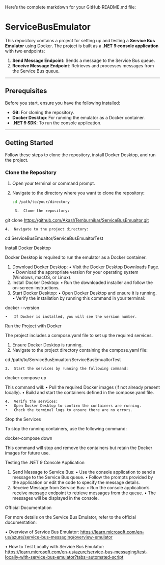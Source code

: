 Here’s the complete markdown for your GitHub README.md file:

# ServiceBusEmulator

This repository contains a project for setting up and testing a **Service Bus Emulator** using Docker. The project is built as a **.NET 9 console application** with two endpoints:

1. **Send Message Endpoint**: Sends a message to the Service Bus queue.
2. **Receive Message Endpoint**: Retrieves and processes messages from the Service Bus queue.

---

## Prerequisites

Before you start, ensure you have the following installed:

- **Git**: For cloning the repository.
- **Docker Desktop**: For running the emulator as a Docker container.
- **.NET 9 SDK**: To run the console application.

---

## Getting Started

Follow these steps to clone the repository, install Docker Desktop, and run the project.

### Clone the Repository

1. Open your terminal or command prompt.
2. Navigate to the directory where you want to clone the repository:

   ```bash
   cd /path/to/your/directory

	3.	Clone the repository:

git clone https://github.com/AkashTemburnikar/ServiceBusEmualtor.git


	4.	Navigate to the project directory:

cd ServiceBusEmualtor/ServiceBusEmualtorTest

Install Docker Desktop

Docker Desktop is required to run the emulator as a Docker container.
1.	Download Docker Desktop:
•	Visit the Docker Desktop Downloads Page.
•	Download the appropriate version for your operating system (Windows, macOS, or Linux).
2.	Install Docker Desktop:
•	Run the downloaded installer and follow the on-screen instructions.
3.	Start Docker Desktop:
•	Open Docker Desktop and ensure it is running.
•	Verify the installation by running this command in your terminal:

docker --version


	•	If Docker is installed, you will see the version number.

Run the Project with Docker

The project includes a compose.yaml file to set up the required services.
1.	Ensure Docker Desktop is running.
2.	Navigate to the project directory containing the compose.yaml file:

cd /path/to/ServiceBusEmualtor/ServiceBusEmualtorTest


	3.	Start the services by running the following command:

docker-compose up

This command will:
•	Pull the required Docker images (if not already present locally).
•	Build and start the containers defined in the compose.yaml file.

	4.	Verify the services:
	•	Open Docker Desktop to confirm the containers are running.
	•	Check the terminal logs to ensure there are no errors.

Stop the Services

To stop the running containers, use the following command:

docker-compose down

This command will stop and remove the containers but retain the Docker images for future use.

Testing the .NET 9 Console Application
1.	Send Message to Service Bus:
•	Use the console application to send a message to the Service Bus queue.
•	Follow the prompts provided by the application or edit the code to specify the message details.
2.	Receive Message from Service Bus:
•	Run the console application’s receive message endpoint to retrieve messages from the queue.
•	The messages will be displayed in the console.

Official Documentation

For more details on the Service Bus Emulator, refer to the official documentation:

•	Overview of Service Bus Emulator:
https://learn.microsoft.com/en-us/azure/service-bus-messaging/overview-emulator

•	How to Test Locally with Service Bus Emulator:
https://learn.microsoft.com/en-us/azure/service-bus-messaging/test-locally-with-service-bus-emulator?tabs=automated-script

